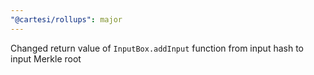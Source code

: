 ```yaml
---
"@cartesi/rollups": major
---
```


Changed return value of `InputBox.addInput` function from input hash to input Merkle root
